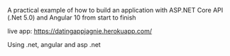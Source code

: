 A practical example of how to build an application with ASP.NET Core API (.Net 5.0) and Angular 10 from start to finish

live app:
https://datingappjagnie.herokuapp.com/

Using .net, angular and asp .net
